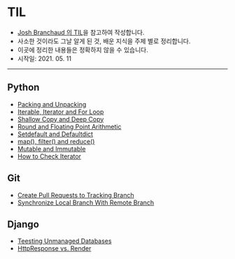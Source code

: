 # TIL
- [Josh Branchaud 의 TIL](https://github.com/jbranchaud/til)을 참고하여 작성합니다.
- 사소한 것이라도 그날 알게 된 것, 배운 지식을 주제 별로 정리합니다.
- 이곳에 정리한 내용들은 정확하지 않을 수 있습니다.
- 시작일: 2021. 05. 11
---
## Python
- [Packing and Unpacking](https://github.com/HyunlangBan/TIL/blob/main/python/packing_unpacking.md)
- [Iterable, Iterator and For Loop](https://github.com/HyunlangBan/TIL/blob/main/python/iterables_iterator_for_loop.md)
- [Shallow Copy and Deep Copy](https://github.com/HyunlangBan/TIL/blob/main/python/shallow_copy_deep_copy.md)
- [Round and Floating Point Arithmetic](https://github.com/HyunlangBan/TIL/blob/main/python/round_floating_point_arithmetic.md)
- [Setdefault and Defaultdict](https://github.com/HyunlangBan/TIL/blob/main/python/setdefault_defaultdict.md)
- [map(), filter() and reduce()](https://github.com/HyunlangBan/TIL/blob/main/python/map%2C%20filter%20and%20reduce.md)
- [Mutable and Immutable](https://github.com/HyunlangBan/TIL/blob/main/python/mutable%20and%20immutable.md)
- [How to Check Iterator](https://github.com/HyunlangBan/TIL/blob/main/python/how_to_check_iterator.md)
## Git
- [Create Pull Requests to Tracking Branch](https://github.com/HyunlangBan/TIL/blob/main/git/create-pull-request-to-tracking-branch.md)
- [Synchronize Local Branch With Remote Branch](https://github.com/HyunlangBan/TIL/blob/main/git/sync-local-branch-remote-branch.md)
## Django
- [Teesting  Unmanaged Databases](https://github.com/HyunlangBan/TIL/blob/main/django/testing-unmanaged-databases.md)
- [HttpResponse vs. Render](https://github.com/HyunlangBan/TIL/blob/main/django/testing-unmanaged-databases.md)
